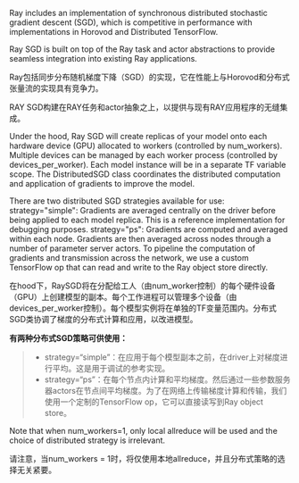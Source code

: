 Ray includes an implementation of synchronous distributed stochastic gradient descent (SGD), which is competitive in performance with implementations in Horovod and Distributed TensorFlow.

Ray SGD is built on top of the Ray task and actor abstractions to provide seamless integration into existing Ray applications.

Ray包括同步分布随机梯度下降（SGD）的实现，它在性能上与Horovod和分布式张量流的实现具有竞争力。

RAY SGD构建在RAY任务和actor抽象之上，以提供与现有RAY应用程序的无缝集成。

Under the hood, Ray SGD will create replicas of your model onto each hardware device (GPU) allocated to workers (controlled by num_workers). Multiple devices can be managed by each worker process (controlled by devices_per_worker). Each model instance will be in a separate TF variable scope. The DistributedSGD class coordinates the distributed computation and application of gradients to improve the model.

There are two distributed SGD strategies available for use:
strategy="simple": Gradients are averaged centrally on the driver before being applied to each model replica. This is a reference implementation for debugging purposes.
strategy="ps": Gradients are computed and averaged within each node. Gradients are then averaged across nodes through a number of parameter server actors. To pipeline the computation of gradients and transmission across the network, we use a custom TensorFlow op that can read and write to the Ray object store directly.

在hood下，RaySGD将在分配给工人（由num_worker控制）的每个硬件设备（GPU）上创建模型的副本。每个工作进程可以管理多个设备（由devices_per_worker控制）。每个模型实例将在单独的TF变量范围内。分布式SGD类协调了梯度的分布式计算和应用，以改进模型。

**有两种分布式SGD策略可供使用：**
>* strategy=“simple”：在应用于每个模型副本之前，在driver上对梯度进行平均。这是用于调试的参考实现。
>* strategy=“ps”：在每个节点内计算和平均梯度。然后通过一些参数服务器actors在节点间平均梯度。为了在网络上传输梯度计算和传输，我们使用一个定制的TensorFlow op，它可以直接读写到Ray object store。

Note that when num_workers=1, only local allreduce will be used and the choice of distributed strategy is irrelevant.

请注意，当num_workers = 1时，将仅使用本地allreduce，并且分布式策略的选择无关紧要。
